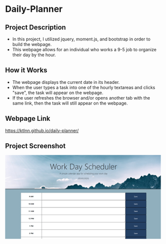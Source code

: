 # Daily-Planner

## Project Description
- In this project, I utilized jquery, moment.js, and bootstrap in order to build the webpage. 
- This webpage allows for an individual who works a 9-5 job to organize their day by the hour. 

## How it Works 
- The webpage displays the current date in its header.
- When the user types a task into one of the hourly textareas and clicks "save", the task will appear on the webpage.
- If the user refreshes the browser and/or opens another tab with the same link, then the task will still appear on the webpage. 

## Webpage Link
https://ktlnn.github.io/daily-planner/ 

## Project Screenshot
![daily-planner-screenshot](assets/images/daily-planner-screenshot.png)
